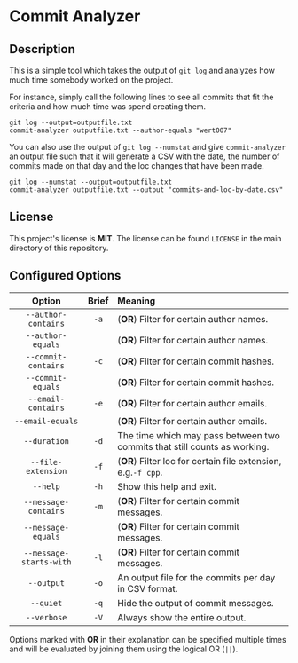 # Commit Analyzer

## Description

This is a simple tool which takes the output of `git log` and analyzes how much
time somebody worked on the project.

For instance, simply call the following lines to see all commits that fit the
criteria and how much time was spend creating them.

```
git log --output=outputfile.txt
commit-analyzer outputfile.txt --author-equals "wert007"
```

You can also use the output of `git log --numstat` and give `commit-analyzer`
an output file such that it will generate a CSV with the date, the number of
commits made on that day and the loc changes that have been made.

```
git log --numstat --output=outputfile.txt
commit-analyzer outputfile.txt --output "commits-and-loc-by-date.csv"
```

## License

This project's license is **MIT**.  The license can be found `LICENSE` in the
main directory of this repository.

## Configured Options

| Option                    | Brief | Meaning                                                                   |
|:-------------------------:|:-----:|:--------------------------------------------------------------------------|
| `--author-contains`       | `-a`  | (**OR**) Filter for certain author names.                                 |
| `--author-equals`         |       | (**OR**) Filter for certain author names.                                 |
| `--commit-contains`       | `-c`  | (**OR**) Filter for certain commit hashes.                                |
| `--commit-equals`         |       | (**OR**) Filter for certain commit hashes.                                |
| `--email-contains`        | `-e`  | (**OR**) Filter for certain author emails.                                |
| `--email-equals`          |       | (**OR**) Filter for certain author emails.                                |
| `--duration`              | `-d`  | The time which may pass between two commits that still counts as working. |
| `--file-extension`        | `-f`  | (**OR**) Filter loc for certain file extension, e.g.`-f cpp`.             |
| `--help`                  | `-h`  | Show this help and exit.                                                  |
| `--message-contains`      | `-m`  | (**OR**) Filter for certain commit messages.                              |
| `--message-equals`        |       | (**OR**) Filter for certain commit messages.                              |
| `--message-starts-with`   | `-l`  | (**OR**) Filter for certain commit messages.                              |
| `--output`                | `-o`  | An output file for the commits per day in CSV format.                     |
| `--quiet`                 | `-q`  | Hide the output of commit messages.                                       |
| `--verbose`               | `-V`  | Always show the entire output.                                            |

Options marked with **OR** in their explanation can be specified multiple times
and will be evaluated by joining them using the logical OR (`||`).
